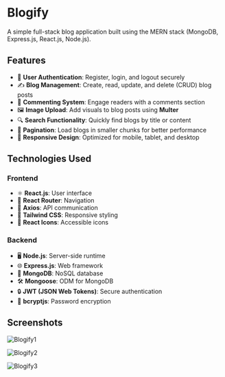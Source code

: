# Blogify  

A simple full-stack blog application built using the MERN stack (MongoDB, Express.js, React.js, Node.js).  

## Features  

- 🔐 **User Authentication**: Register, login, and logout securely  
- ✍️ **Blog Management**: Create, read, update, and delete (CRUD) blog posts  
- 💬 **Commenting System**: Engage readers with a comments section  
- 🖼️ **Image Upload**: Add visuals to blog posts using **Multer**  
- 🔍 **Search Functionality**: Quickly find blogs by title or content  
- 📑 **Pagination**: Load blogs in smaller chunks for better performance  
- 📱 **Responsive Design**: Optimized for mobile, tablet, and desktop  

## Technologies Used  

### **Frontend**  
- ⚛️ **React.js**: User interface  
- 🧭 **React Router**: Navigation  
- 🔗 **Axios**: API communication  
- 🎨 **Tailwind CSS**: Responsive styling  
- 🌟 **React Icons**: Accessible icons  

### **Backend**  
- 🖥️ **Node.js**: Server-side runtime  
- 🌐 **Express.js**: Web framework  
- 📂 **MongoDB**: NoSQL database  
- 🛠️ **Mongoose**: ODM for MongoDB  
- 🔒 **JWT (JSON Web Tokens)**: Secure authentication  
- 🧂 **bcryptjs**: Password encryption  


## Screenshots 

![Blogify1](https://github.com/user-attachments/assets/6ad6b912-8b2f-45f0-8684-4753e4f4a307)

![Blogify2](https://github.com/user-attachments/assets/1b69a79b-abd4-4e6e-a10a-bf3b3954cc5b)

![Blogify3](https://github.com/user-attachments/assets/84bc2464-44fa-4b83-aa6b-12f377842bed)



